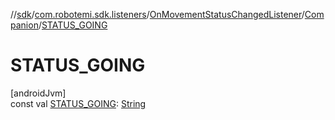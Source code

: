 //[sdk](../../../../index.md)/[com.robotemi.sdk.listeners](../../index.md)/[OnMovementStatusChangedListener](../index.md)/[Companion](index.md)/[STATUS_GOING](-s-t-a-t-u-s_-g-o-i-n-g.md)

# STATUS_GOING

[androidJvm]\
const val [STATUS_GOING](-s-t-a-t-u-s_-g-o-i-n-g.md): [String](https://kotlinlang.org/api/latest/jvm/stdlib/kotlin/-string/index.html)
